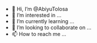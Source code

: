 - 👋 Hi, I’m @AbiyuTolosa
- 👀 I’m interested in ...
- 🌱 I’m currently learning ...
- 💞️ I’m looking to collaborate on ...
- 📫 How to reach me ...

<!---
AbiyuTolosa/AbiyuTolosa is a ✨ special ✨ repository because its `README.md` (this file) appears on your GitHub profile.
You can click the Preview link to take a look at your changes.
--->
